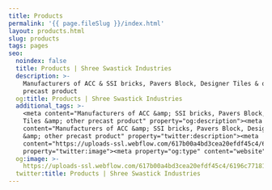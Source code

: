 ```yaml
---
title: Products
permalink: '{{ page.fileSlug }}/index.html'
layout: products.html
slug: products
tags: pages
seo:
  noindex: false
  title: Products | Shree Swastick Industries
  description: >-
    Manufacturers of ACC & SSI bricks, Pavers Block, Designer Tiles & other
    precast product
  og:title: Products | Shree Swastick Industries
  additional_tags: >-
    <meta content="Manufacturers of ACC &amp; SSI bricks, Pavers Block, Designer
    Tiles &amp; other precast product" property="og:description"><meta
    content="Manufacturers of ACC &amp; SSI bricks, Pavers Block, Designer Tiles
    &amp; other precast product" property="twitter:description"><meta
    content="https://uploads-ssl.webflow.com/617b00a4bd3cea20efdf45c4/6196c77181daeb0fc94fddd3_Full%20logo.png"
    property="twitter:image"><meta property="og:type" content="website">
  og:image: >-
    https://uploads-ssl.webflow.com/617b00a4bd3cea20efdf45c4/6196c77181daeb0fc94fddd3_Full%20logo.png
  twitter:title: Products | Shree Swastick Industries
---
```



